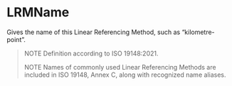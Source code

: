 LRMName
=======

Gives the name of this Linear Referencing Method, such as “kilometre-point”. 

> NOTE Definition according to ISO 19148:2021.
>
> NOTE Names of commonly used Linear Referencing Methods are included in ISO 19148, Annex C, along with recognized name aliases.
